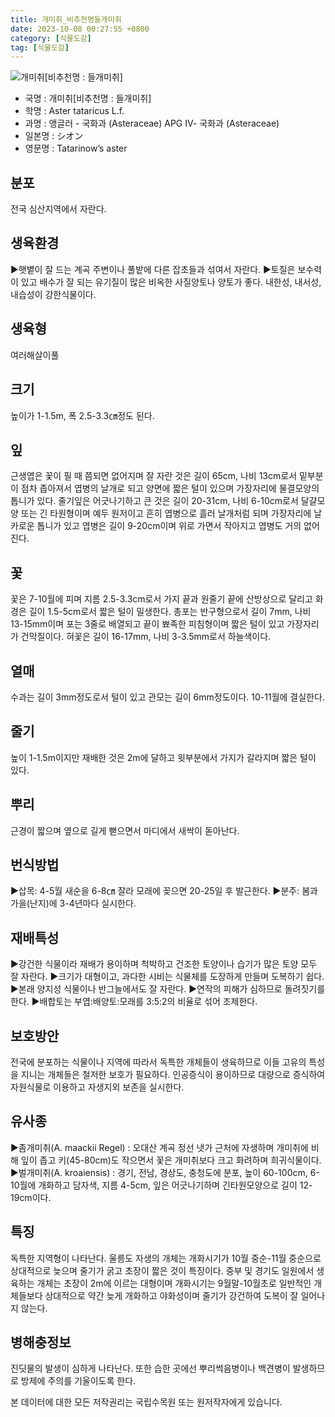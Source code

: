 ```yaml
---
title: 개미취_비추천명들개미취
date: 2023-10-08 00:27:55 +0800
category: [식물도감]
tag: [식물도감]
---
```




![개미취[비추천명 : 들개미취]](/fileUpload/plants/basic/Compositae/Aster/8016/8016_1_th2.jpg)
- 국명 : 개미취[비추천명 : 들개미취]
- 학명 : Aster tataricus L.f.
- 과명 : 앵글러 - 국화과 (Asteraceae) APG Ⅳ- 국화과 (Asteraceae)
- 일본명 : シオン
- 영문명 : Tatarinow’s aster


## 분포
전국 심산지역에서 자란다.
## 생육환경
▶햇볕이 잘 드는 계곡 주변이나 풀밭에 다른 잡초들과 섞여서 자란다. ▶토질은 보수력이 있고 배수가 잘 되는 유기질이 많은 비옥한 사질양토나 양토가 좋다. 내한성, 내서성, 내습성이 강한식물이다.
## 생육형
여러해살이풀 
## 크기
높이가 1-1.5m, 폭 2.5-3.3㎝정도 된다.
## 잎
근생엽은 꽃이 필 때 쯤되면 없어지며 잘 자란 것은 길이 65cm, 나비 13cm로서 밑부분이 점차 좁아져서 엽병의 날개로 되고 양면에 짧은 털이 있으며 가장자리에 물결모양의 톱니가 있다. 줄기잎은 어긋나기하고 큰 것은 길이 20-31cm, 나비 6-10cm로서 달걀모양 또는 긴 타원형이며 예두 원저이고 흔히 엽병으로 흘러 날개처럼 되며 가장자리에 날카로운 톱니가 있고 엽병은 길이 9-20cm이며 위로 가면서 작아지고 엽병도 거의 없어진다.
## 꽃
꽃은 7-10월에 피며 지름 2.5-3.3cm로서 가지 끝과 원줄기 끝에 산방상으로 달리고 화경은 길이 1.5-5cm로서 짧은 털이 밀생한다. 총포는 반구형으로서 길이 7mm, 나비 13-15mm이며 포는 3줄로 배열되고 끝이 뾰족한 피침형이며 짧은 털이 있고 가장자리가 건막질이다. 혀꽃은 길이 16-17mm, 나비 3-3.5mm로서 하늘색이다.
## 열매
수과는 길이 3mm정도로서 털이 있고 관모는 길이 6mm정도이다. 10-11월에 결실한다.
## 줄기
높이 1-1.5m이지만 재배한 것은 2m에 달하고 윗부분에서 가지가 갈라지며 짧은 털이 있다.
## 뿌리
근경이 짧으며 옆으로 길게 뻗으면서 마디에서 새싹이 돋아난다.
## 번식방법
▶삽목: 4-5월 새순을 6-8㎝ 잘라 모래에 꽂으면 20-25일 후 발근한다. ▶분주: 봄과 가을(난지)에 3-4년마다 실시한다.
## 재배특성
▶강건한 식물이라 재배가 용이하며 척박하고 건조한 토양이나 습기가 많은 토양 모두 잘 자란다. ▶크기가 대형이고, 과다한 시비는 식물체를 도장하게 만들며 도복하기 쉽다. ▶본래 양지성 식물이나 반그늘에서도 잘 자란다. ▶연작의 피해가 심하므로 돌려짓기를 한다.▶배합토는 부엽:배양토:모래를 3:5:2의 비율로 섞어 조제한다.
## 보호방안
전국에 분포하는 식물이나 지역에 따라서 독특한 개체들이 생육하므로 이들 고유의 특성을 지니는 개체들은 철저한 보호가 필요하다. 인공증식이 용이하므로 대량으로 증식하여 자원식물로 이용하고 자생지외 보존을 실시한다.
## 유사종
▶좀개미취(A. maackii Regel) : 오대산 계곡 정선 냇가 근처에 자생하며 개미취에 비해 잎이 좁고 키(45-80cm)도 작으면서 꽃은 개미취보다 크고 화려하며 희귀식물이다.▶벌개미취(A. kroaiensis) : 경기, 전남, 경상도, 충청도에 분포, 높이 60-100cm, 6-10월에 개화하고 담자색, 지름 4-5cm, 잎은 어긋나기하며 긴타원모양으로 길이 12-19cm이다.
## 특징
독특한 지역형이 나타난다. 울릉도 자생의 개체는 개화시기가 10월 중순-11월 중순으로 상대적으로 늦으며 줄기가 굵고 초장이 짧은 것이 특징이다. 중부 및 경기도 일원에서 생육하는 개체는 초장이 2m에 이르는 대형이며 개화시기는 9월말-10월초로 일반적인 개체들보다 상대적으로 약간 늦게 개화하고 야화성이며 줄기가 강건하여 도복이 잘 일어나지 않는다.
## 병해충정보
진딧물의 발생이 심하게 나타난다. 또한 습한 곳에선 뿌리썩음병이나 백견병이 발생하므로 방제에 주의를 기울이도록 한다.






본 데이터에 대한 모든 저작권리는 국립수목원 또는 원저작자에게 있습니다.
